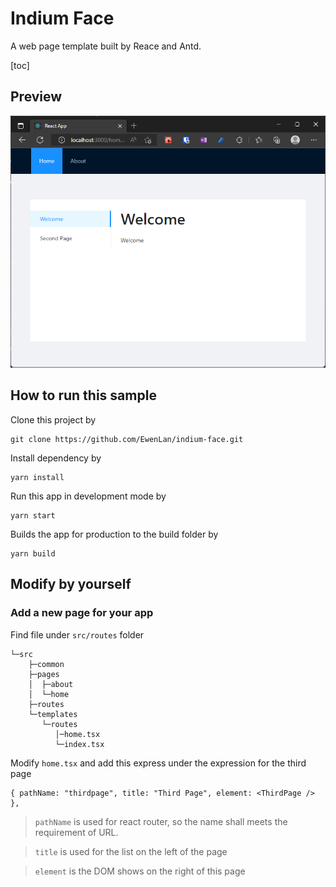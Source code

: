 # Indium Face
A web page template built by Reace and Antd.

[toc]

## Preview

![image](Screenshot%202022-07-17%20171244.png)

## How to run this sample

Clone this project by

```
git clone https://github.com/EwenLan/indium-face.git
```

Install dependency by

```
yarn install
```

Run this app in development mode by

```
yarn start
```

Builds the app for production to the build folder by

```
yarn build
```

## Modify by yourself

### Add a new page for your app

Find file under `src/routes` folder

```
└─src
    ├─common
    ├─pages
    │  ├─about
    │  └─home
    ├─routes
    └─templates
       └─routes
          │─home.tsx
          └─index.tsx
```

Modify `home.tsx` and add this express under the expression for the third page

```
{ pathName: "thirdpage", title: "Third Page", element: <ThirdPage /> }, 
```

> `pathName` is used for react router, so the name shall meets the requirement of URL.

> `title` is used for the list on the left of the page

> `element` is the DOM shows on the right of this page
